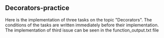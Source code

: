 ## Decorators-practice
Here is the implementation of three tasks on the topic "Decorators". The conditions of the tasks are written immediately before their implementation.
The implementation of third issue can be seen in the function_output.txt file
